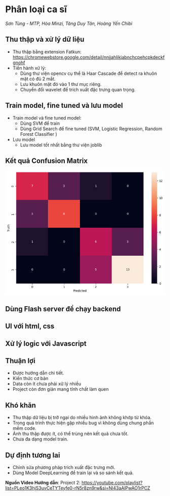 # Phân loại ca sĩ 
*Sơn Tùng - MTP, Hòa Minzi, Tăng Duy Tân, Hoàng Yến Chibi*

## Thu thập và xử lý dữ liệu 
* Thu thập bằng extension Fatkun: https://chromewebstore.google.com/detail/nnjjahlikiabnchcpehcpkdeckfgnohf
* Tiến hành xử lý: 
    - Dùng thư viện opencv cụ thể là Haar Cascade để detect ra khuôn mặt có đủ 2 mắt.
    - Lưu khuôn mặt đó vào 1 thư mục riêng.
    - Chuyển đổi wavelet để trích xuất đặc trưng quan trọng.
## Train model, fine tuned và lưu model
* Train model và fine tuned model:
    - Dùng SVM để train
    - Dùng Grid Search để fine tuned (SVM, Logistic Regression, Random Forest Classifier )
* Lưu model 
    - Lưu model tốt nhất bằng thư viện joblib
## Kết quả Confusion Matrix
![alt text](image.png)

## Dùng Flash server để chạy backend
## UI với html, css
## Xử lý logic với Javascript

## Thuận lợi
- Được hướng dẫn chi tiết.
- Kiến thức cơ bản
- Data còn ít chưa phải xữ lý nhiều
- Project còn đơn giản mang tính chất làm quen
## Khó khăn
- Thu thập dữ liệu bị trỡ ngại do nhiều hình ảnh không khớp từ khóa.
- Trong quá trình thực hiện gặp nhiều bug vì không dùng chung phần mềm code.
- Ảnh thu thập được ít, có thể trùng nên kết quả chưa tốt.
- Chưa đa dạng model train.
## Dự định tương lai
- Chỉnh sửa phương pháp trích xuất đặc trưng mới.
- Dùng Model DeepLearning để train lại và so sánh kết quả.

**Nguồn Video Hướng dẫn**: Project 2: https://youtube.com/playlist?list=PLeo1K3hjS3uvCeTYTeyfe0-rN5r8zn9rw&si=Nl43aAlPwAO1rPCZ